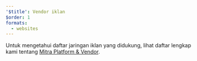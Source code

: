 ```yaml
---
'$title': Vendor iklan
$order: 1
formats:
  - websites
---
```


Untuk mengetahui daftar jaringan iklan yang didukung, lihat daftar lengkap kami tentang [Mitra Platform & Vendor](../../../../support/faq/platform-and-vendor-partners.md).
